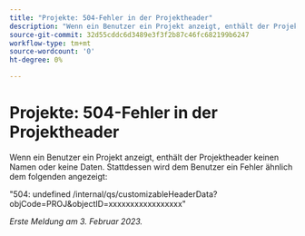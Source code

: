 ```yaml
---
title: "Projekte: 504-Fehler in der Projektheader"
description: "Wenn ein Benutzer ein Projekt anzeigt, enthält der Projektheader keinen Namen oder keine Daten. Stattdessen wird dem Benutzer ein Fehler angezeigt."
source-git-commit: 32d55cddc6d3489e3f3f2b87c46fc682199b6247
workflow-type: tm+mt
source-wordcount: '0'
ht-degree: 0%

---
```



# Projekte: 504-Fehler in der Projektheader

Wenn ein Benutzer ein Projekt anzeigt, enthält der Projektheader keinen Namen oder keine Daten. Stattdessen wird dem Benutzer ein Fehler ähnlich dem folgenden angezeigt:

&quot;504: undefined /internal/qs/customizableHeaderData?objCode=PROJ&amp;objectID=xxxxxxxxxxxxxxxxx&quot;

_Erste Meldung am 3. Februar 2023._

